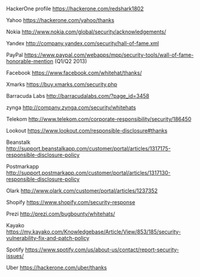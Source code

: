HackerOne profile https://hackerone.com/redshark1802

Yahoo https://hackerone.com/yahoo/thanks

Nokia http://www.nokia.com/global/security/acknowledgements/

Yandex http://company.yandex.com/security/hall-of-fame.xml

PayPal https://www.paypal.com/webapps/mpp/security-tools/wall-of-fame-honorable-mention (Q1/Q2 2013)

Facebook https://www.facebook.com/whitehat/thanks/

Xmarks https://buy.xmarks.com/security.php

Barracuda Labs http://barracudalabs.com/?page_id=3458

zynga http://company.zynga.com/security/whitehats

Telekom http://www.telekom.com/corporate-responsibility/security/186450

Lookout https://www.lookout.com/responsible-disclosure#thanks

Beanstalk http://support.beanstalkapp.com/customer/portal/articles/1317175-responsible-disclosure-policy

Postmarkapp http://support.postmarkapp.com/customer/portal/articles/1317130-responsible-disclosure-policy

Olark http://www.olark.com/customer/portal/articles/1237352

Shopify https://www.shopify.com/security-response

Prezi http://prezi.com/bugbounty/whitehats/

Kayako https://my.kayako.com/Knowledgebase/Article/View/853/185/security-vulnerability-fix-and-patch-policy

Spotify https://www.spotify.com/us/about-us/contact/report-security-issues/

Uber
https://hackerone.com/uber/thanks
